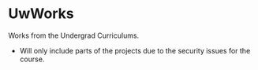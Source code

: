 # UwWorks

Works from the Undergrad Curriculums.
- Will only include parts of the projects due to the security issues for the course.
